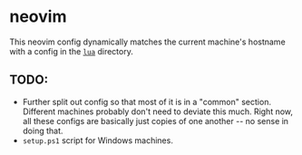 # neovim

This neovim config dynamically matches the current machine's hostname with a config in the [`lua`](./dots/lua/) directory.

## TODO:
- Further split out config so that most of it is in a "common" section. Different machines probably don't need to deviate this much. Right now, all these configs are basically just copies of one another -- no sense in doing that.
- `setup.ps1` script for Windows machines.
